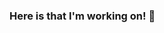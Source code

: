### Here is that I'm working on! 👋

<!--
**joaomarcuscardoso/joaomarcuscardoso** is a ✨ _special_ ✨ repository because its `README.md` (this file) appears on your GitHub profile.

Here are some ideas to get you started:

- 🔭 I’m currently working on ...DEVELOPER WEB
- 🌱 I’m currently learning ...PHP, React Native, Javascript, Css, HTML
- 👯 I’m looking to collaborate on ...Php
- 🤔 I’m looking for help with ... React Native
- 💬 Ask me about ... Anything
- 📫 How to reach me: ... https://www.linkedin.com/in/jo%C3%A3o-marcus-cardoso-167a1a18a/
- 😄 Pronouns: ...He/Him
- ⚡ Fun fact: ...I love workout in gym
-->
